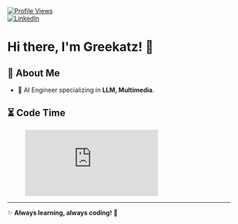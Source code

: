 [![Profile Views](https://komarev.com/ghpvc/?username=Greekatz&color=blue&style=flat-square)](https://github.com/Greekatz)  
[![LinkedIn](https://img.shields.io/badge/LinkedIn-0077B5?style=flat&logo=linkedin&logoColor=white)](https://www.linkedin.com/in/hungarbeit1912/)

# Hi there, I'm Greekatz! 👋

## 🚀 About Me
- 🔹 AI Engineer specializing in **LLM, Multimedia**.

## ⏳ Code Time
<!--START_SECTION:waka-->
<figure>
    <embed src="https://wakatime.com/share/@YOUR_WAKATIME_USER_ID/YOUR_STATS_ID.svg"></embed>
</figure>
<!--END_SECTION:waka-->

---
✨ **Always learning, always coding!** 🚀
